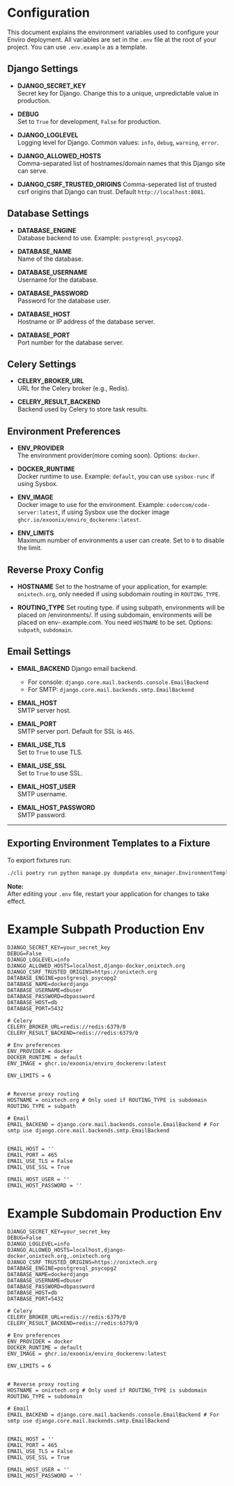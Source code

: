 # Configuration

This document explains the environment variables used to configure your Enviro deployment. All variables are set in the `.env` file at the root of your project. You can use `.env.example` as a template.

## Django Settings

- **DJANGO_SECRET_KEY**  
  Secret key for Django. Change this to a unique, unpredictable value in production.

- **DEBUG**  
  Set to `True` for development, `False` for production.

- **DJANGO_LOGLEVEL**  
  Logging level for Django. Common values: `info`, `debug`, `warning`, `error`.

- **DJANGO_ALLOWED_HOSTS**  
  Comma-separated list of hostnames/domain names that this Django site can serve.

- **DJANGO_CSRF_TRUSTED_ORIGINS**
  Comma-seperated list of trusted csrf origins that Django can trust. Default `http://localhost:8081`.

## Database Settings

- **DATABASE_ENGINE**  
  Database backend to use. Example: `postgresql_psycopg2`.

- **DATABASE_NAME**  
  Name of the database.

- **DATABASE_USERNAME**  
  Username for the database.

- **DATABASE_PASSWORD**  
  Password for the database user.

- **DATABASE_HOST**  
  Hostname or IP address of the database server.

- **DATABASE_PORT**  
  Port number for the database server.

## Celery Settings

- **CELERY_BROKER_URL**  
  URL for the Celery broker (e.g., Redis).

- **CELERY_RESULT_BACKEND**  
  Backend used by Celery to store task results.

## Environment Preferences

- **ENV_PROVIDER**  
  The environment provider(more coming soon). Options: `docker`.

- **DOCKER_RUNTIME**  
  Docker runtime to use. Example: `default`, you can use `sysbox-runc` if using Sysbox.

- **ENV_IMAGE**  
  Docker image to use for the environment. Example: `codercom/code-server:latest`, if using Sysbox use the docker image `ghcr.io/exoonix/enviro_dockerenv:latest`.

- **ENV_LIMITS**  
  Maximum number of environments a user can create. Set to `0` to disable the limit.

## Reverse Proxy Config

- **HOSTNAME**
  Set to the hostname of your application, for example: `onixtech.org`, only needed if using subdomain routing in `ROUTING_TYPE`.

- **ROUTING_TYPE**
  Set routing type. if using subpath, environments will be placed on /environments/<id>. If using subdomain, environments will be placed on env-<id>.example.com. You need `HOSTNAME` to be set. Options: `subpath`, `subdomain`.

## Email Settings

- **EMAIL_BACKEND** Django email backend.  
    - For console: `django.core.mail.backends.console.EmailBackend`  
    - For SMTP: `django.core.mail.backends.smtp.EmailBackend`

- **EMAIL_HOST**  
  SMTP server host.

- **EMAIL_PORT**  
  SMTP server port. Default for SSL is `465`.

- **EMAIL_USE_TLS**  
  Set to `True` to use TLS.

- **EMAIL_USE_SSL**  
  Set to `True` to use SSL.

- **EMAIL_HOST_USER**  
  SMTP username.

- **EMAIL_HOST_PASSWORD**  
  SMTP password.

---

## Exporting Environment Templates to a Fixture

To export fixtures run:
```sh
./cli poetry run python manage.py dumpdata env_manager.EnvironmentTemplate --indent 2 > apps/env_manager/fixtures/templates.json
```

**Note:**  
After editing your `.env` file, restart your application for changes to take effect.

# Example Subpath Production Env

```
DJANGO_SECRET_KEY=your_secret_key
DEBUG=False
DJANGO_LOGLEVEL=info
DJANGO_ALLOWED_HOSTS=localhost,django-docker,onixtech.org
DJANGO_CSRF_TRUSTED_ORIGINS=https://onixtech.org
DATABASE_ENGINE=postgresql_psycopg2
DATABASE_NAME=dockerdjango
DATABASE_USERNAME=dbuser
DATABASE_PASSWORD=dbpassword
DATABASE_HOST=db
DATABASE_PORT=5432

# Celery
CELERY_BROKER_URL=redis://redis:6379/0
CELERY_RESULT_BACKEND=redis://redis:6379/0

# Env preferences
ENV_PROVIDER = docker
DOCKER_RUNTIME = default
ENV_IMAGE = ghcr.io/exoonix/enviro_dockerenv:latest

ENV_LIMITS = 6


# Reverse proxy routing
HOSTNAME = onixtech.org # Only used if ROUTING_TYPE is subdomain
ROUTING_TYPE = subpath

# Email
EMAIL_BACKEND = django.core.mail.backends.console.EmailBackend # For smtp use django.core.mail.backends.smtp.EmailBackend


EMAIL_HOST = ''
EMAIL_PORT = 465
EMAIL_USE_TLS = False
EMAIL_USE_SSL = True

EMAIL_HOST_USER = ''
EMAIL_HOST_PASSWORD = ''
```

# Example Subdomain Production Env

```
DJANGO_SECRET_KEY=your_secret_key
DEBUG=False
DJANGO_LOGLEVEL=info
DJANGO_ALLOWED_HOSTS=localhost,django-docker,onixtech.org,.onixtech.org
DJANGO_CSRF_TRUSTED_ORIGINS=https://onixtech.org
DATABASE_ENGINE=postgresql_psycopg2
DATABASE_NAME=dockerdjango
DATABASE_USERNAME=dbuser
DATABASE_PASSWORD=dbpassword
DATABASE_HOST=db
DATABASE_PORT=5432

# Celery
CELERY_BROKER_URL=redis://redis:6379/0
CELERY_RESULT_BACKEND=redis://redis:6379/0

# Env preferences
ENV_PROVIDER = docker
DOCKER_RUNTIME = default
ENV_IMAGE = ghcr.io/exoonix/enviro_dockerenv:latest

ENV_LIMITS = 6


# Reverse proxy routing
HOSTNAME = onixtech.org # Only used if ROUTING_TYPE is subdomain
ROUTING_TYPE = subdomain

# Email
EMAIL_BACKEND = django.core.mail.backends.console.EmailBackend # For smtp use django.core.mail.backends.smtp.EmailBackend


EMAIL_HOST = ''
EMAIL_PORT = 465
EMAIL_USE_TLS = False
EMAIL_USE_SSL = True

EMAIL_HOST_USER = ''
EMAIL_HOST_PASSWORD = ''
```
